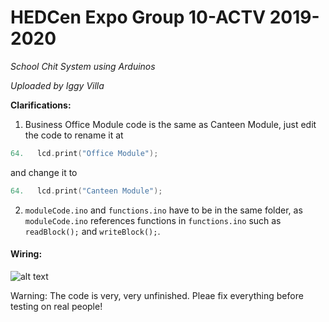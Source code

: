 # HEDCen Expo Group 10-ACTV 2019-2020

*School Chit System using Arduinos*

*Uploaded by Iggy Villa*

**Clarifications:**
1. Business Office Module code is the same as Canteen Module, just edit the code to rename it at 
```c++
64.   lcd.print("Office Module");
```
and change it to
```c++
64.   lcd.print("Canteen Module");
```
2. `moduleCode.ino` and `functions.ino` have to be in the same folder, as `moduleCode.ino` references functions in `functions.ino` such as `readBlock();` and `writeBlock();`.
#### Wiring:

![alt text](https://i.imgur.com/TqUbKWa.png "Wiring Diagram")

Warning: The code is very, very unfinished. Pleae fix everything before testing on real people!
